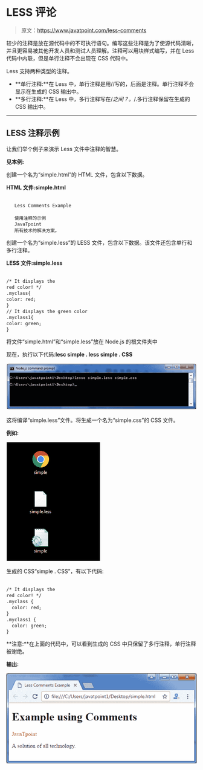 # LESS 评论

> 原文：<https://www.javatpoint.com/less-comments>

较少的注释是放在源代码中的不可执行语句。编写这些注释是为了使源代码清晰，并且更容易被其他开发人员和测试人员理解。注释可以用块样式编写，并在 Less 代码中内联，但是单行注释不会出现在 CSS 代码中。

Less 支持两种类型的注释。

*   **单行注释:**在 Less 中，单行注释是用//写的，后面是注释。单行注释不会显示在生成的 CSS 输出中。
*   **多行注释:**在 Less 中，多行注释写在/*之间？。*/.多行注释保留在生成的 CSS 输出中。

* * *

## LESS 注释示例

让我们举个例子来演示 Less 文件中注释的智慧。

**见本例:**

创建一个名为“simple.html”的 HTML 文件，包含以下数据。

**HTML 文件:simple.html**

```

   Less Comments Example

   使用注释的示例
   JavaTpoint
   所有技术的解决方案。

```

创建一个名为“simple.less”的 LESS 文件，包含以下数据。该文件还包含单行和多行注释。

**LESS 文件:simple.less**

```

/* It displays the
red color! */
.myclass{
color: red;
}
// It displays the green color
.myclass1{
color: green;
} 

```

将文件“simple.html”和“simple.less”放在 Node.js 的根文件夹中

现在，执行以下代码:**lesc simple . less simple . CSS**

![Less Less comment1](img/a0d96b85bf47285c343a1a79b2868c31.png)

这将编译“simple.less”文件。将生成一个名为“simple.css”的 CSS 文件。

**例如:**

![Less Less comment2](img/8c9336ab6781d07fd74e79f1727529ee.png)

生成的 CSS“simple . CSS”，有以下代码:

```

/* It displays the
red color! */
.myclass {
  color: red;
}
.myclass1 {
  color: green;
} 

```

**注意:**在上面的代码中，可以看到生成的 CSS 中只保留了多行注释，单行注释被谢绝。

**输出:**

![Less Less comment3](img/f38bad9c1116ba3e180578524a75af79.png)